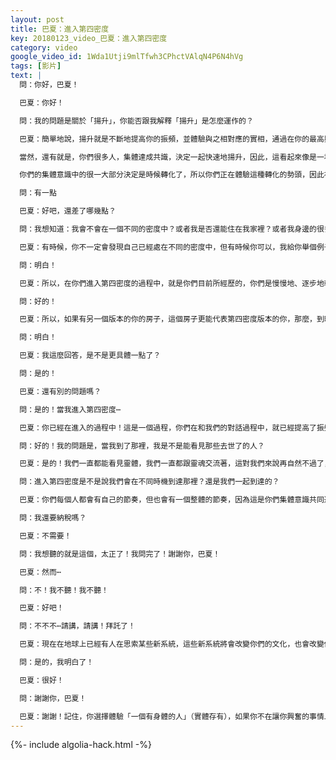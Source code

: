 ```yaml
---
layout: post
title: 巴夏：進入第四密度
key: 20180123_video_巴夏：進入第四密度
category: video
google_video_id: 1Wda1Utji9mlTfwh3CPhctVAlqN4P6N4hVg
tags: [影片]
text: |
  問：你好，巴夏！

  巴夏：你好！

  問：我的問題是關於「揚升」，你能否跟我解釋「揚升」是怎麼運作的？

  巴夏：簡單地說，揚升就是不斷地提高你的振頻，並體驗與之相對應的實相，通過在你的最高興奮上，盡你最大能力地去行動，並且對某個特定的結果沒有絲毫執著，你就不斷地擴展了你的意識，你就不斷地「揚升」，你能理解嗎？就是這麼簡單

  當然，還有就是，你們很多人，集體達成共識，決定一起快速地揚升，因此，這看起來像是一場大規模的運動，（如你們所見）現在有很多針對意識的討論、對靈性的探索，對很多人來說，靈性詞彙在生活中已經變得很常見，比以前常見得多了

  你們的集體意識中的很一大部分決定是時候轉化了，所以你們正在體驗這種轉化的勢頭，因此被稱之為揚升，但這是一個過程，我這麼回答可以嗎？

  問：有一點

  巴夏：好吧，還差了哪幾點？

  問：我想知道：我會不會在一個不同的密度中？或者我是否還能住在我家裡？或者我身邊的很多事情會不會發生改變？又或者我會不會進入一個不同的實相？

  巴夏：有時候，你不一定會發現自己已經處在不同的密度中，但有時候你可以，我給你舉個例子，這個例子，我以前說過的：如果一個活在300年前的人突然被傳輸到你們目前的實相中，那麼在他看來，你們一個個都閃閃發光，因為你們的振頻比300年前的人的平均振頻高了許多，但你們覺察不到這點，因為你們已經習慣了，你明白嗎？

  問：明白！

  巴夏：所以，在你們進入第四密度的過程中，就是你們目前所經歷的，你們是慢慢地、逐步地轉化，（速度之慢）以至於你們都察覺不到某些事情已經改變，但你會注意到那些跟你有關的改變。當然，還要記住，轉化，意味著你穿越到另一個版本的地球，而這個版本的地球，只不過表示你的內在已經發生了改變，你永遠不可能改變你現在所在的世界

  問：好的！

  巴夏：所以，如果有另一個版本的你的房子，這個房子更能代表第四密度版本的你，那麼，到時候你就會住在那裡，如果沒有這樣的房子，那你可能還住在現在的房子裡，但兩個房子看似一樣，根本卻不一樣，因為你的房子，不需要看起來有所不同，才能滿足你在第四密度中的需求，你能明白嗎？

  問：明白！

  巴夏：我這麼回答，是不是更具體一點了？

  問：是的！

  巴夏：還有別的問題嗎？

  問：是的！當我進入第四密度⋯

  巴夏：你已經在進入的過程中！這是一個過程，你們在和我們的對話過程中，就已經提高了振頻，並不是說：今天我在第三密度，哦！晚上11點59分了，Boom一聲，我現在在第四密度了！這是一個過程，你們已經轉化了好多年，你們在不斷地提高振頻，不斷地探索意識，不斷地探索靈性，最終，你們將完全進入 純粹的第四密度，但這是一個過程

  問：好的！我的問題是，當我到了那裡，我是不是能看見那些去世了的人？

  巴夏：是的！我們一直都能看見靈體，我們一直都跟靈魂交流著，這對我們來說再自然不過了，你們中的很多人將來也會有這樣的能力，當然前提是要跟你們的人生課題有關，但最終這種現象在你們社會中會變得很常見

  問：進入第四密度是不是說我們會在不同時機到達那裡？還是我們一起到達的？

  巴夏：你們每個人都會有自己的節奏，但也會有一個整體的節奏，因為這是你們集體意識共同選擇的轉化過程

  問：我還要納稅嗎？

  巴夏：不需要！

  問：我想聽的就是這個，太正了！我問完了！謝謝你，巴夏！

  巴夏：然而⋯

  問：不！我不聽！我不聽！

  巴夏：好吧！

  問：不不不⋯請講，請講！拜託了！

  巴夏：現在在地球上已經有人在思索某些新系統，這些新系統將會改變你們的文化，也會改變你所提到的一些經濟體制，我們能給的建議是，你們要採取實際行動積極地參與到那些能帶來改變的事件的選擇過程中，不是「心懷希望」，而是「去做」，你明白嗎？

  問：是的，我明白了！

  巴夏：很好！

  問：謝謝你，巴夏！

  巴夏：謝謝！記住，你選擇體驗「一個有身體的人」（實體存有），如果你不在讓你興奮的事情上採取實際行動，那你就像是電流沒有形成回路，你也無法將能量注入到你的實際人生體驗中，你的實際行動顯示了你對這個理念的決心，你把它活出來了，你真正地去做了，在你的行為中表現出來了，而不僅僅只是在你的口頭上，不僅僅只是在你的想法上
---
```


{%- include algolia-hack.html -%}
